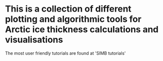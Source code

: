 # This is a collection of different plotting and algorithmic tools for Arctic ice thickness calculations and visualisations

The most user friendly tutorials are found at 'SIMB tutorials'
